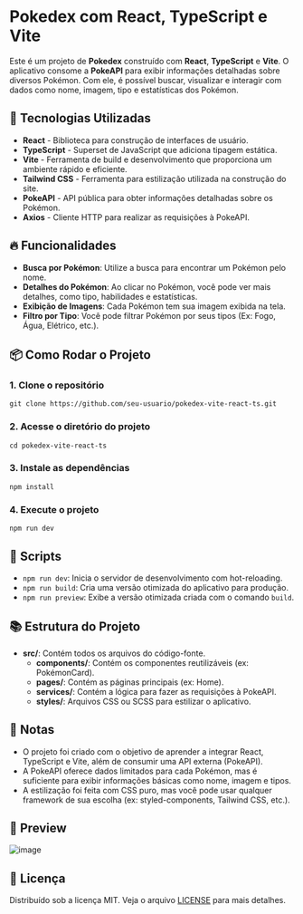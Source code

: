 # Pokedex com React, TypeScript e Vite

Este é um projeto de **Pokedex** construído com **React**, **TypeScript** e **Vite**. O aplicativo consome a **PokeAPI** para exibir informações detalhadas sobre diversos Pokémon. Com ele, é possível buscar, visualizar e interagir com dados como nome, imagem, tipo e estatísticas dos Pokémon.

## 🚀 Tecnologias Utilizadas

- **React** - Biblioteca para construção de interfaces de usuário.
- **TypeScript** - Superset de JavaScript que adiciona tipagem estática.
- **Vite** - Ferramenta de build e desenvolvimento que proporciona um ambiente rápido e eficiente.
- **Tailwind CSS** - Ferramenta para estilização utilizada na construção do site.
- **PokeAPI** - API pública para obter informações detalhadas sobre os Pokémon.
- **Axios** - Cliente HTTP para realizar as requisições à PokeAPI.

## 🔥 Funcionalidades

- **Busca por Pokémon**: Utilize a busca para encontrar um Pokémon pelo nome.
- **Detalhes do Pokémon**: Ao clicar no Pokémon, você pode ver mais detalhes, como tipo, habilidades e estatísticas.
- **Exibição de Imagens**: Cada Pokémon tem sua imagem exibida na tela.
- **Filtro por Tipo**: Você pode filtrar Pokémon por seus tipos (Ex: Fogo, Água, Elétrico, etc.).

## 📦 Como Rodar o Projeto

### 1. Clone o repositório

`git clone https://github.com/seu-usuario/pokedex-vite-react-ts.git`

### 2. Acesse o diretório do projeto

`cd pokedex-vite-react-ts`

### 3. Instale as dependências

`npm install`

### 4. Execute o projeto

`npm run dev`

## 🔧 Scripts

- `npm run dev`: Inicia o servidor de desenvolvimento com hot-reloading.
- `npm run build`: Cria uma versão otimizada do aplicativo para produção.
- `npm run preview`: Exibe a versão otimizada criada com o comando `build`.

## 📚 Estrutura do Projeto

- **src/**: Contém todos os arquivos do código-fonte.
  - **components/**: Contém os componentes reutilizáveis (ex: PokémonCard).
  - **pages/**: Contém as páginas principais (ex: Home).
  - **services/**: Contém a lógica para fazer as requisições à PokeAPI.
  - **styles/**: Arquivos CSS ou SCSS para estilizar o aplicativo.

## 📝 Notas

- O projeto foi criado com o objetivo de aprender a integrar React, TypeScript e Vite, além de consumir uma API externa (PokeAPI).
- A PokeAPI oferece dados limitados para cada Pokémon, mas é suficiente para exibir informações básicas como nome, imagem e tipos.
- A estilização foi feita com CSS puro, mas você pode usar qualquer framework de sua escolha (ex: styled-components, Tailwind CSS, etc.).

## 📱 Preview

![image](https://github.com/user-attachments/assets/bb1e6af8-89a2-42f6-813b-fcb25da382b7)

## 📄 Licença

Distribuído sob a licença MIT. Veja o arquivo [LICENSE](LICENSE) para mais detalhes.
